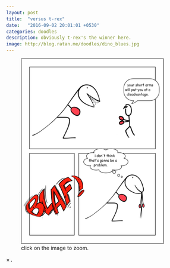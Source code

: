```yaml
---
layout: post
title:  "versus t-rex"
date:   "2016-09-02 20:01:01 +0530"
categories: doodles
description: obviously t-rex's the winner here.
image: http://blog.ratan.me/doodles/dino_blues.jpg
---
```

<figure>
    <img id="myImg" style="border: 1px solid #000;" src="/doodles/dino_blues.jpg" alt="" width="90%" height="90%">
  <figcaption>click on the image to zoom.</figcaption>
</figure>


<div id="myModal" class="modal">
  <span class="close">×</span>
  <img class="modal-content" id="img01" style="border: 1px solid #000;">
  <div id="caption"></div>
</div>
